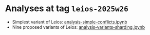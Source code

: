 # Analyses at tag `leios-2025w26`

- Simplest variant of Leios: [analysis-simple-conflicts.ipynb](analysis-simple-conflicts.ipynb)
- Nine proposed variants of Leios: [analysis-variants-sharding.ipynb](analysis-variants-sharding.ipynb)
